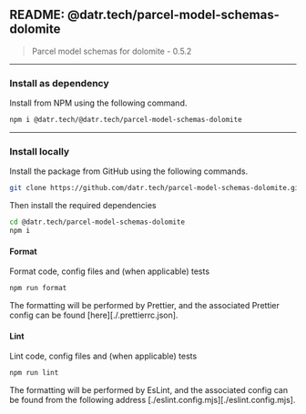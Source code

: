 ## README: @datr.tech/parcel-model-schemas-dolomite

> Parcel model schemas for dolomite - 0.5.2
---

### Install as dependency

Install from NPM using the following command.

```bash
npm i @datr.tech/@datr.tech/parcel-model-schemas-dolomite
```
---

### Install locally

Install the package from GitHub using the following commands.

```bash
git clone https://github.com/datr.tech/parcel-model-schemas-dolomite.git
```

Then install the required dependencies

```bash
cd @datr.tech/parcel-model-schemas-dolomite
npm i
```
#### Format

Format code, config files and (when applicable) tests

```bash
npm run format
```

The formatting will be performed by Prettier, and the associated Prettier config can be found [here][./.prettierrc.json].

#### Lint

Lint code, config files and (when applicable) tests

```bash
npm run lint
```

The formatting will be performed by EsLint, and the associated config can be found from the following address [./eslint.config.mjs][./eslint.config.mjs].

